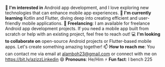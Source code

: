 👀 **I'm interested in** Android app development, and I love exploring new technologies that can enhance mobile app experiences.
🌱 **I'm currently learning** Kotlin and Flutter, diving deep into creating efficient and user-friendly mobile applications.
💼 **Freelancing**: I am available for freelance Android app development projects. If you need a mobile app built from scratch or help with an existing project, feel free to reach out!
💻 **I'm looking to collaborate on** open-source Android projects or Flutter-based mobile apps. Let's create something amazing together!
📫 **How to reach me**: You can contact me via email at alamboh23@gmail.com or connect with me on https://bit.ly/azizzLinkedin
😄 **Pronouns**: He/Him
⚡ **Fun fact**: I bench 225

<!---
RahmansyahAziz28/RahmansyahAziz28 is a ✨ special ✨ repository because its `README.md` (this file) appears on your GitHub profile.
You can click the Preview link to take a look at your changes.
--->
